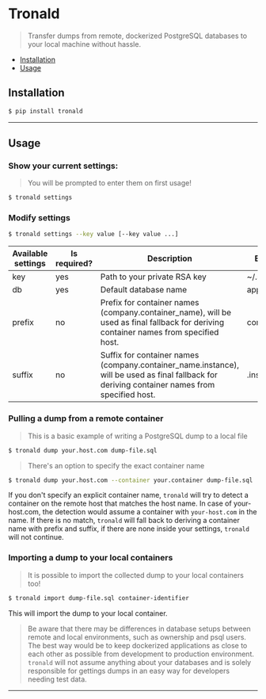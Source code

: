 # Tronald

> Transfer dumps from remote, dockerized PostgreSQL databases to your local machine without hassle.


- [Installation](#installation)
- [Usage](#usage)

## Installation

```bash
$ pip install tronald
```

---

## Usage

### Show your current settings:
> You will be prompted to enter them on first usage!

```bash
$ tronald settings
```

### Modify settings

```bash
$ tronald settings --key value [--key value ...]
```


| Available settings | Is required? | Description                                                                                                                                     | Example       |
|--------------------|--------------|-------------------------------------------------------------------------------------------------------------------------------------------------|---------------|
| key                | yes          | Path to your private RSA key                                                                                                                    | ~/.ssh/id_rsa |
| db                 | yes          | Default database name                                                                                                                           | app           |
| prefix             | no           | Prefix for container names (company.container_name),  will be used as final fallback for deriving container names from specified host.          | company.      |
| suffix             | no           | Suffix for container names (company.container_name.instance),  will be used as final fallback for deriving container names from specified host. | .instance     |

### Pulling a dump from a remote container

> This is a basic example of writing a PostgreSQL dump to a local file

```bash
$ tronald dump your.host.com dump-file.sql
```

> There's an option to specify the exact container name

```bash
$ tronald dump your.host.com --container your.container dump-file.sql
```

If you don't specify an explicit container name, `tronald` will try to
detect a container on the remote host that matches the host name.
In case of your-host.com, the detection would assume a container with
`your-host.com` in the name. If there is no match, `tronald` will fall
back to deriving a container name with prefix and suffix, if there are
none inside your settings, `tronald` will not continue.


### Importing a dump to your local containers

> It is possible to import the collected dump to your local containers too!

```bash
$ tronald import dump-file.sql container-identifier
```

This will import the dump to your local container.

> Be aware that there may be differences in database setups between remote
> and local environments, such as ownership and psql users.
> The best way would be to keep dockerized applications as close to each other as possible from development to production environment.
> `tronald` will not assume anything about your databases and is solely responsible for gettings dumps in an easy way for developers needing test data.

---

